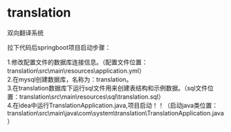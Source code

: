 # translation
双向翻译系统

拉下代码后springboot项目启动步骤：<p></p>
1.修改配置文件的数据库连接信息。（配置文件位置：translation\src\main\resources\application.yml）<br>
2.在mysql创建数据库，名称为：translation。<br>
3.在translation数据库下运行sql文件用来创建表结构和示例数据。（sql文件位置：translation\src\main\resources\sql\translation.sql）<br>
4.在idea中运行TranslationApplication.java,项目启动！！（启动java类位置：translation\src\main\java\com\system\translation\TranslationApplication.java）<br>